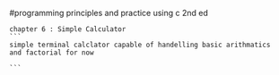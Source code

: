 #programming principles and practice using c 2nd ed


	chapter 6 : Simple Calculator 
	```
	simple terminal calclator capable of handelling basic arithmatics 
	and factorial for now 
	
	```	
